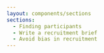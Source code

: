```yaml
---
layout: components/sections
sections:
  - Finding participants
  - Write a recruitment brief
  - Avoid bias in recruitment
---
```

